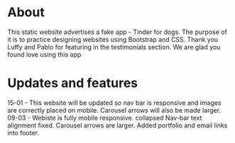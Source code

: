 # About 

This static website advertises a fake app - Tinder for dogs. The purpose of it is to practice designing websites using Bootstrap and CSS.
Thank you Luffy and Pablo for featuring in the testimonials section. We are glad you found love using this app

# Updates and features

15-01 - This website will be updated so nav bar is responsive and images are correctly placed on mobile. Carousel arrows will also be made larger.
09-03 - Webiste is fully mobile responsive. collapsed Nav-bar text alignment fixed. Carousel arrows are larger. Added portfolio and email links into footer. 
